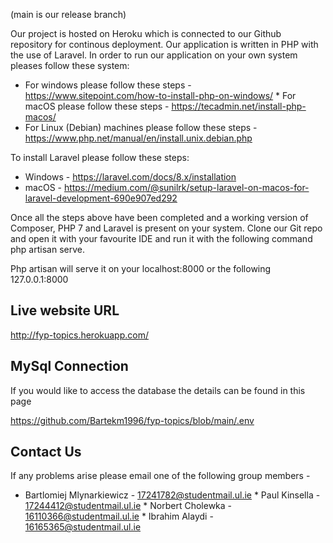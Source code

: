 (main is our release branch)


Our project is hosted on Heroku which is connected to our Github repository for continous deployment. Our application is written in PHP with the use of Laravel. 
In order to run our application on your own system pleases follow these system:

* For windows please follow these steps - https://www.sitepoint.com/how-to-install-php-on-windows/
* For macOS please follow these steps - https://tecadmin.net/install-php-macos/
* For Linux (Debian) machines please follow these steps - https://www.php.net/manual/en/install.unix.debian.php

To install Laravel please follow these steps: 

* Windows - https://laravel.com/docs/8.x/installation
* macOS - https://medium.com/@sunilrk/setup-laravel-on-macos-for-laravel-development-690e907ed292

Once all the steps above have been completed and a working version of Composer, PHP 7 and Laravel is present on your system. Clone our Git repo and open it with your favourite IDE and run it with the following command php artisan serve.

Php artisan will serve it on your localhost:8000 or the following 127.0.0.1:8000

## Live website URL
http://fyp-topics.herokuapp.com/


## MySql Connection
If you would like to access the database the details can be found in this page

https://github.com/Bartekm1996/fyp-topics/blob/main/.env

## Contact Us
If any problems arise please email one of the following group members - 
* Bartlomiej Mlynarkiewicz - 17241782@studentmail.ul.ie
* Paul Kinsella - 17244412@studentmail.ul.ie
* Norbert Cholewka - 16110366@studentmail.ul.ie
* Ibrahim Alaydi - 16165365@studentmail.ul.ie

